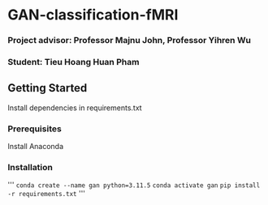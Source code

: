 # GAN-classification-fMRI

### Project advisor: Professor Majnu John, Professor Yihren Wu

### Student: Tieu Hoang Huan Pham

## Getting Started
Install dependencies in requirements.txt

### Prerequisites
Install Anaconda

### Installation

'''
`conda create --name gan python=3.11.5`
`conda activate gan`
`pip install -r requirements.txt`
'''


